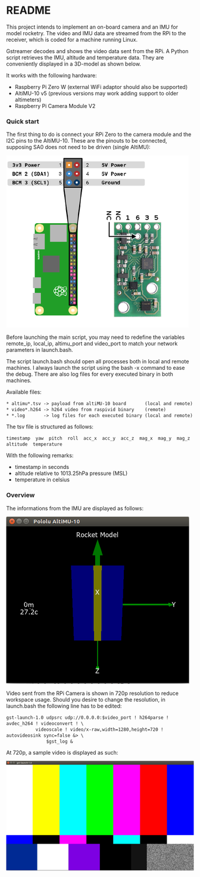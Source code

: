 # README #

This project intends to implement an on-board camera and an IMU for model rocketry. The video and
IMU data are streamed from the RPi to the receiver, which is coded for a machine running Linux.

Gstreamer decodes and shows the video data sent from the RPi. A Python script retrieves the IMU,
altitude and temperature data. They are conveniently displayed in a 3D-model as shown below.

It works with the following hardware:

* Raspberry Pi Zero W (external WiFi adaptor should also be supported)
* AltiMU-10 v5 (previous versions may work adding support to older altimeters)
* Raspberry Pi Camera Module V2

### Quick start ###

The first thing to do is connect your RPi Zero to the camera module and the I2C pins to the AltiMU-10.
These are the pinouts to be connected, supposing SA0 does not need to be driven (single AltiMU):

![](image/rpi_altimu.png)

Before launching the main script, you may need to redefine the variables remote_ip, local_ip,
altimu_port and video_port to match your network parameters in launch.bash.

The script launch.bash should open all processes both in local and remote machines. I always launch
the script using the bash -x command to ease the debug. There are also log files for every
executed binary in both machines.

Available files:

```
* altimu*.tsv -> payload from altiMU-10 board       (local and remote)
* video*.h264 -> h264 video from raspivid binary    (remote)
* *.log       -> log files for each executed binary (local and remote)
```

The tsv file is structured as follows:

```
timestamp  yaw  pitch  roll  acc_x  acc_y  acc_z  mag_x  mag_y  mag_z  altitude  temperature
```

With the following remarks:

* timestamp in seconds
* altitude relative to 1013.25hPa pressure (MSL)
* temperature in celsius

### Overview ###

The informations from the IMU are displayed as follows:

![](image/altimu_gui.png)

Video sent from the RPi Camera is shown in 720p resolution to reduce workspace usage.
Should you desire to change the resolution, in launch.bash the following line has to be edited:

```
gst-launch-1.0 udpsrc udp://0.0.0.0:$video_port ! h264parse ! avdec_h264 ! videoconvert ! \
	       videoscale ! video/x-raw,width=1280,height=720 ! autovideosink sync=false &> \
               $gst_log &
```

At 720p, a sample video is displayed as such:

![](image/video_gui.png)